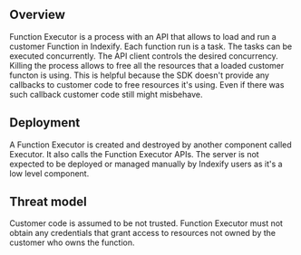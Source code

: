## Overview

Function Executor is a process with an API that allows to load and run a customer Function in Indexify.
Each function run is a task. The tasks can be executed concurrently. The API client controls
the desired concurrency. Killing the process allows to free all the resources that a loaded customer
functon is using. This is helpful because the SDK doesn't provide any callbacks to customer code to free
resources it's using. Even if there was such callback customer code still might misbehave.

## Deployment

A Function Executor is created and destroyed by another component called Executor. It also calls the
Function Executor APIs. The server is not expected to be deployed or managed manually by Indexify users
as it's a low level component.

## Threat model

Customer code is assumed to be not trusted. Function Executor must not obtain any credentials that grant
access to resources not owned by the customer who owns the function.